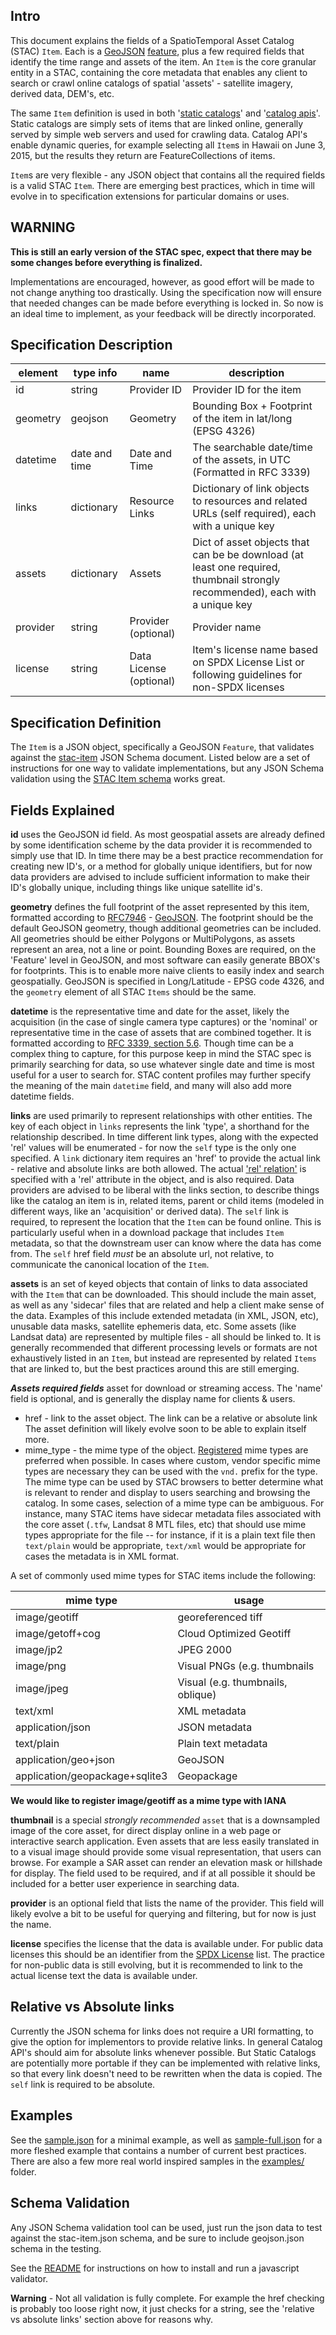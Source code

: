 ## Intro

This document explains the fields of a SpatioTemporal Asset Catalog (STAC) `Item`. Each is a [GeoJSON](http://geojson.org/) 
[feature](https://tools.ietf.org/html/rfc7946#section-3.2), plus a few required fields that identify the time range and 
assets of the item. An `Item` is the core granular entity in a STAC, containing the core metadata that enables any 
client to search or crawl online catalogs of spatial 'assets' - satellite imagery, derived data, DEM's, etc. 

The same `Item` definition is used in both '[static catalogs](../static-catalog/)' and '[catalog apis](../api-spec/)'. 
Static catalogs are simply sets of items that are linked online, generally served by simple web servers and used 
for crawling data. Catalog API's enable dynamic queries, for example selecting all `Item`s in Hawaii on June 3, 2015, but the
results they return are FeatureCollections of items.

`Item`s are very flexible - any JSON object that contains all the required fields is a valid STAC `Item`. There
are emerging best practices, which in time will evolve in to specification extensions for particular domains or
uses. 

## WARNING

**This is still an early version of the STAC spec, expect that there may be some changes before everything is finalized.**

Implementations are encouraged, however, as good effort will be made to not change anything too drastically. Using the specification 
now will ensure that needed changes can be made before everything is locked in. So now is an ideal time to implement, as
your feedback will be directly incorporated. 

## Specification Description 

| element         | type info       | name                       | description                           										                    | 
|-----------------|-----------------|----------------------------|--------------------------------------------------------------------------------------------------| 
| id              | string          | Provider ID                | Provider ID for the item                       													| 
| geometry        | geojson         | Geometry                   | Bounding Box + Footprint of the item in lat/long (EPSG 4326)										|
| datetime 		  | date and time   | Date and Time 	         | The searchable date/time of the assets, in UTC (Formatted in RFC 3339)    						| 
| links           | dictionary           | Resource Links             | Dictionary of link objects to resources and related URLs (self required), each with a unique key								|
| assets          | dictionary           | Assets            	   	 | Dict of asset objects that can be be download (at least one required, thumbnail strongly recommended), each with a unique key |
| provider        | string          | Provider     (optional)    | Provider name  																					|
| license         | string          | Data License (optional)    | Item's license name based on SPDX License List or following guidelines for non-SPDX licenses 	|

## Specification Definition

The `Item` is a JSON object, specifically a GeoJSON `Feature`, that validates against the [stac-item](json-schema/stac-item.json) 
JSON Schema document. Listed below are a set of instructions for one way to validate implementations, but any JSON Schema validation using the
[STAC Item schema](json-schema/stac-item.json) works great.

## Fields Explained

**id** uses the GeoJSON id field. As most geospatial assets are already defined by some identification scheme by the data provider 
it is recommended to simply use that ID. In time there may be a best practice recommendation for creating new ID's, or a method for 
globally unique identifiers, but for now data providers are advised to include sufficient information to make their ID's globally 
unique, including things like unique satellite id's.

**geometry** defines the full footprint of the asset represented by this item, formatted according to [RFC7946](https://tools.ietf.org/html/rfc7946) - [GeoJSON](http://geojson.org). The footprint should be the default GeoJSON geometry, though additional geometries can be included. All geometries should 
be either Polygons or MultiPolygons, as assets represent an area, not a line or point. Bounding Boxes are required, on the 'Feature' 
level in GeoJSON, and most software can easily generate BBOX's for footprints. This is to enable more naive clients to easily index 
and search geospatially. GeoJSON is specified in Long/Latitude - EPSG code 4326, and the `geometry` element of all STAC `Items` 
should be the same. 

**datetime** is the representative time and date for the asset, likely the acquisition (in the case of single camera type captures)
or the 'nominal' or representative time in the case of assets that are combined together. It is formatted
according to [RFC 3339, section 5.6](https://tools.ietf.org/html/rfc3339#section-5.6). Though time can be a complex thing to capture,
for this purpose keep in mind the STAC spec is primarily searching for data, so use whatever single date and time is most useful for
a user to search for. STAC content profiles may further specify the meaning of the main `datetime` field, and many will also add 
more datetime fields.

**links** are used primarily to represent relationships with other entities. The key of each object in `links` represents the 
link 'type', a shorthand for the relationship described. In time different link types, along with the expected 'rel' values will
be enumerated - for now the `self` type is the only one specified. A `link` dictionary item requires an 'href' to provide 
the actual link - relative and absolute links are both allowed. The actual 
['rel' relation'](https://www.w3schools.com/tags/att_link_rel.asp) is specified with a 'rel' attribute in the object, and is 
also required. Data providers are advised to be liberal with the links section, to describe things like the catalog an item 
is in, related items, parent or child items (modeled in different ways, like an 'acquisition' or derived data). The `self` link is 
required, to represent the location that the `Item` can be found online. This is particularly useful when in a download package 
that includes `Item` metadata, so that the downstream user can know where the data has come from. The `self` href field 
*must* be an absolute url, not relative, to communicate the canonical location of the `Item`. 

**assets** is an set of keyed objects that contain of links to data associated with the `Item` that can be downloaded. This should include the main asset, as well
as any 'sidecar' files that are related and help a client make sense of the data. Examples of this include extended metadata (in XML, 
JSON, etc), unusable data masks, satellite ephemeris data, etc. Some assets (like Landsat data) are represented by multiple files - 
all should be linked to. It is generally recommended that different processing levels or formats are not exhaustively listed in an
`Item`, but instead are represented by related `Items` that are linked to, but the best practices around this are still emerging.

***Assets required fields***
asset for download or streaming access. The 'name' field is optional, and is generally the display name for clients & users.
* href - link to the asset object.  The link can be a relative or absolute link The asset definition will likely evolve soon to be able to explain itself more.
* mime_type - the mime type of the object. [Registered](https://www.iana.org/assignments/media-types/media-types.xhtml) mime types are preferred when possible. In cases where custom, vendor specific mime types are necessary they can be used with the `vnd.` prefix for the type. The mime type can be used by STAC browsers to better determine what is relevant to render and display to users searching and browsing the catalog. In some cases, selection of a mime type can be ambiguous. For instance, many STAC items have sidecar metadata files associated with the core asset (`.tfw`, Landsat 8 MTL files, etc) that should use mime types appropriate for the file -- for instance, if it is a plain text file then `text/plain` would be appropriate, `text/xml` would be appropriate for cases the metadata is in XML format.

A set of commonly used mime types for STAC items include the following:

| mime type            | usage                     |
|----------------------|---------------------------|
| image/geotiff        | georeferenced tiff        |
| image/getoff+cog     | Cloud Optimized Geotiff   |
| image/jp2            | JPEG 2000                 |
| image/png            | Visual PNGs (e.g. thumbnails |
| image/jpeg           | Visual (e.g. thumbnails, oblique) |
| text/xml             | XML metadata              |
| application/json     | JSON metadata              |
| text/plain           | Plain text metadata       |
| application/geo+json | GeoJSON                   |
| application/geopackage+sqlite3 | Geopackage      |

****We would like to register image/geotiff as a mime type with IANA****

**thumbnail** is a special *strongly recommended* `asset` that is a downsampled image of the core asset, for direct display online in a web page or
interactive search application. Even assets that are less easily translated in to a visual image should provide some visual representation, 
that users can browse. For example a SAR asset can render an elevation mask or hillshade for display. The field used to be required, and
if at all possible it should be included for a better user experience in searching data.

**provider** is an optional field that lists the name of the provider. This field will likely evolve a bit to be useful for 
querying and filtering, but for now is just the name.

**license** specifies the license that the data is available under. For public data licenses this should be an identifier from
the [SPDX License](https://spdx.org/licenses/) list. The practice for non-public data is still evolving, but it is recommended
to link to the actual license text the data is available under.

## Relative vs Absolute links

Currently the JSON schema for links does not require a URI formatting, to give the option for implementors to provide relative
links. In general Catalog API's should aim for absolute links whenever possible. But Static Catalogs are potentially more
portable if they can be implemented with relative links, so that every link doesn't need to be rewritten when the data
is copied. The `self` link is required to be absolute.

## Examples

See the [sample.json](sample.json) for a minimal example, as well as [sample-full.json](sample-full.json) for a more fleshed
example that contains a number of current best practices. There are also a few more real world inspired samples in the 
[examples/](examples/) folder. 

## Schema Validation

Any JSON Schema validation tool can be used, just run the json data to test against the stac-item.json schema, and be sure to
include geojson.json schema in the testing. 

See the [README](README.md) for instructions on how to install and run a javascript validator.

**Warning** - Not all validation is fully complete. For example the href checking is probably
too loose right now, it just checks for a string, see the 'relative vs absolute links' section above for reasons why. 
